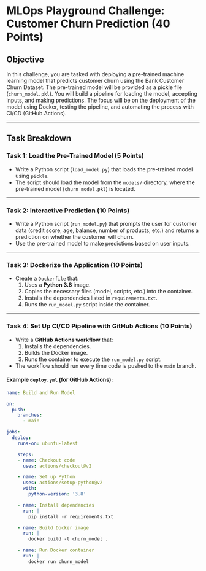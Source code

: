 # MLOps Playground Challenge: Customer Churn Prediction (40 Points)

## Objective

In this challenge, you are tasked with deploying a pre-trained machine learning model that predicts customer churn using the Bank Customer Churn Dataset. The pre-trained model will be provided as a pickle file (`churn_model.pkl`). You will build a pipeline for loading the model, accepting inputs, and making predictions. The focus will be on the deployment of the model using Docker, testing the pipeline, and automating the process with CI/CD (GitHub Actions).

---

## Task Breakdown

### Task 1: Load the Pre-Trained Model (5 Points)

- Write a Python script (`load_model.py`) that loads the pre-trained model using `pickle`.
- The script should load the model from the `models/` directory, where the pre-trained model (`churn_model.pkl`) is located.

---

### Task 2: Interactive Prediction (10 Points)

- Write a Python script (`run_model.py`) that prompts the user for customer data (credit score, age, balance, number of products, etc.) and returns a prediction on whether the customer will churn.
- Use the pre-trained model to make predictions based on user inputs.

---

### Task 3: Dockerize the Application (10 Points)

- Create a `Dockerfile` that:
  1. Uses a **Python 3.8** image.
  2. Copies the necessary files (model, scripts, etc.) into the container.
  3. Installs the dependencies listed in `requirements.txt`.
  4. Runs the `run_model.py` script inside the container.

---

### Task 4: Set Up CI/CD Pipeline with GitHub Actions (10 Points)

- Write a **GitHub Actions workflow** that:
  1. Installs the dependencies.
  2. Builds the Docker image.
  3. Runs the container to execute the `run_model.py` script.
- The workflow should run every time code is pushed to the `main` branch.
  
#### Example `deploy.yml` (for GitHub Actions):
```yaml
name: Build and Run Model

on:
  push:
    branches:
      - main

jobs:
  deploy:
    runs-on: ubuntu-latest

    steps:
    - name: Checkout code
      uses: actions/checkout@v2

    - name: Set up Python
      uses: actions/setup-python@v2
      with:
        python-version: '3.8'

    - name: Install dependencies
      run: |
        pip install -r requirements.txt

    - name: Build Docker image
      run: |
        docker build -t churn_model .

    - name: Run Docker container
      run: |
        docker run churn_model
